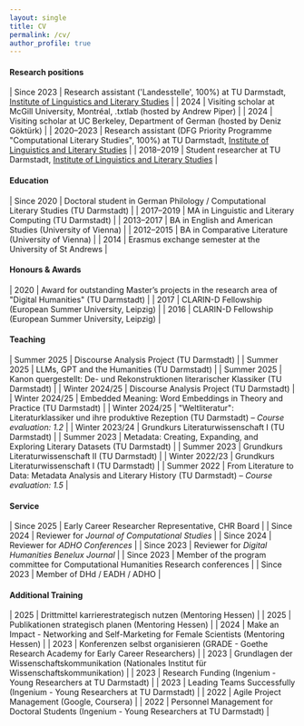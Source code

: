 ```yaml
---
layout: single
title: CV
permalink: /cv/
author_profile: true
---
```


#### Research positions  

| Since 2023      | Research assistant ('Landesstelle', 100%) at TU Darmstadt, [Institute of Linguistics and Literary Studies](https://www.linglit.tu-darmstadt.de/institutlinglit/index.en.jsp)  |
| 2024			  | Visiting scholar at McGill University, Montréal, .txtlab (hosted by Andrew Piper) |
| 2024			  | Visiting scholar at UC Berkeley, Department of German (hosted by Deniz Göktürk) |
| 2020–2023       | Research assistant (DFG Priority Programme "Computational Literary Studies", 100%) at TU Darmstadt, [Institute of Linguistics and Literary Studies](https://www.linglit.tu-darmstadt.de/institutlinglit/index.en.jsp) |
| 2018–2019       | Student researcher at TU Darmstadt, [Institute of Linguistics and Literary Studies](https://www.linglit.tu-darmstadt.de/institutlinglit/index.en.jsp) |

#### Education  

| Since 2020      | Doctoral student in German Philology / Computational Literary Studies (TU Darmstadt) |
| 2017–2019       | MA in Linguistic and Literary Computing (TU Darmstadt) |
| 2013–2017       | BA in English and American Studies (University of Vienna) |
| 2012–2015       | BA in Comparative Literature (University of Vienna) |
| 2014            | Erasmus exchange semester at the University of St Andrews |

#### Honours & Awards  

| 2020  | Award for outstanding Master’s projects in the research area of "Digital Humanities" (TU Darmstadt) |
| 2017  | CLARIN-D Fellowship (European Summer University, Leipzig) |
| 2016  | CLARIN-D Fellowship (European Summer University, Leipzig) |

#### Teaching  

| Summer 2025  | Discourse Analysis Project (TU Darmstadt) |
| Summer 2025  | LLMs, GPT and the Humanities (TU Darmstadt) |
| Summer 2025  | Kanon quergestellt: De- und Rekonstruktionen literarischer Klassiker (TU Darmstadt) |
| Winter 2024/25  | Discourse Analysis Project (TU Darmstadt) |
| Winter 2024/25  | Embedded Meaning: Word Embeddings in Theory and Practice (TU Darmstadt) |
| Winter 2024/25  | "Weltliteratur": Literaturklassiker und ihre produktive Rezeption (TU Darmstadt) – *Course evaluation: 1.2* |
| Winter 2023/24  | Grundkurs Literaturwissenschaft I (TU Darmstadt) |
| Summer 2023  	  | Metadata: Creating, Expanding, and Exploring Literary Datasets (TU Darmstadt) |
| Summer 2023     | Grundkurs Literaturwissenschaft II (TU Darmstadt) |
| Winter 2022/23  | Grundkurs Literaturwissenschaft I (TU Darmstadt) |
| Summer 2022     | From Literature to Data: Metadata Analysis and Literary History (TU Darmstadt) – *Course evaluation: 1.5* |

#### Service  

| Since 2025  | Early Career Researcher Representative, CHR Board |
| Since 2024  | Reviewer for *Journal of Computational Studies* |
| Since 2024  | Reviewer for *ADHO Conferences* |
| Since 2023  | Reviewer for *Digital Humanities Benelux Journal* |
| Since 2023  | Member of the program committee for Computational Humanities Research conferences |
| Since 2023  | Member of DHd / EADH / ADHO |

#### Additional Training  

| 2025  | Drittmittel karrierestrategisch nutzen (Mentoring Hessen) |
| 2025  | Publikationen strategisch planen (Mentoring Hessen) |
| 2024  | Make an Impact - Networking and Self-Marketing for Female Scientists (Mentoring Hessen) |
| 2023  | Konferenzen selbst organisieren (GRADE - Goethe Research Academy for Early Career Researchers) |
| 2023  | Grundlagen der Wissenschaftskommunikation (Nationales Institut für Wissenschaftskommunikation) |
| 2023  | Research Funding (Ingenium - Young Researchers at TU Darmstadt) |
| 2023  | Leading Teams Successfully (Ingenium - Young Researchers at TU Darmstadt) |
| 2022  | Agile Project Management (Google, Coursera) |
| 2022  | Personnel Management for Doctoral Students (Ingenium - Young Researchers at TU Darmstadt) |
